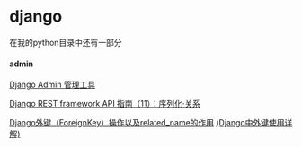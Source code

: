 # django

在我的python目录中还有一部分

#### admin

[Django Admin 管理工具](https://www.runoob.com/django/django-admin-manage-tool.html)

[Django REST framework API 指南（11）：序列化·关系]([https://www.colabug.com/2479670.html]())

[Django外键（ForeignKey）操作以及related_name的作用](https://blog.csdn.net/hpu_yly_bj/article/details/78939748
)
[(Django中外键使用详解)](https://blog.csdn.net/xujin0/article/details/83552349)
